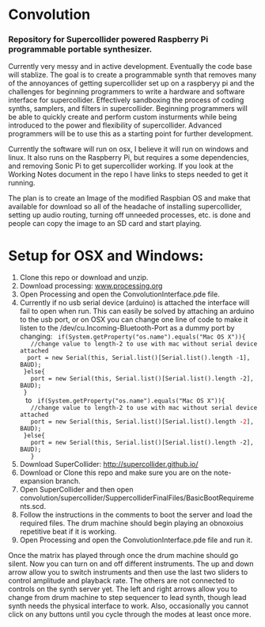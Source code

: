 
<h1>Convolution</h1>
<h3>Repository for Supercollider powered Raspberry Pi programmable portable synthesizer.</h3>

<p>Currently very messy and in active development.  Eventually the code base will stablize.  The goal is to create a programmable synth that removes many of the annoyances of getting supercollider set up on a raspberyy pi and the challenges for beginning programmers to write a hardware and software interface for supercollider.  Effectively sandboxing the process of coding synths, samplers, and filters in supercollider. Beginning programmers will be able to quickly create and perform custom insturments while being introduced to the power and flexibility of supercollider.  Advanced programmers will be to use this as a starting point for further development.</p>

<p>Currently the software will run on osx, I believe it will run on windows and linux.  It also runs on the Raspberry Pi, but requires a some dependencies, and removing Sonic Pi to get supercollider working.  If you look at the Working Notes document in the repo I have links to steps needed to get it running.</p>

<p>The plan is to create an Image of the modified Raspbian OS and make that available for download so all of the headache of installing supercollider, setting up audio routing, turning off unneeded processes, etc. is done and people can copy the image to an SD card and start playing.</p> 

# Setup for OSX and Windows:
<ol>
<li> Clone this repo or download and unzip.</li>
<li> Download processing: <a href="www.processing.org">www.processing.org</a></li>
<li> Open Processing and open the ConvolutionInterface.pde file.</li>
<li> Currently if no usb serial device (arduino) is attached the interface will fail to open when run.  This can easily be solved by attaching an arduino to the usb port, or on OSX you can change one line of code to make it listen to the /dev/cu.Incoming-Bluetooth-Port as a dummy port by changing: <code> if(System.getProperty("os.name").equals("Mac OS X")){
   //change value to length-2 to use with mac without serial device attached
  port = new Serial(this, Serial.list()[Serial.list().length -1], BAUD);
 }else{
   port = new Serial(this, Serial.list()[Serial.list().length -2], BAUD);
 }
 </code> to <code> if(System.getProperty("os.name").equals("Mac OS X")){
   //change value to length-2 to use with mac without serial device attached
   port = new Serial(this, Serial.list()[Serial.list().length -<span style="color:red;">2</span>], BAUD);
 }else{
   port = new Serial(this, Serial.list()[Serial.list().length -2], BAUD);
   }</code>
<li> Download SuperCollider: <a href="http://supercollider.github.io/">http://supercollider.github.io/</a></li>
<li> Download or Clone this repo and make sure you are on the note-expansion branch.</li>
<li> Open SuperCollider and then open convolution/supercollider/SuppercolliderFinalFiles/BasicBootRequirements.scd.</li>
<li> Follow the instructions in the comments to boot the server and load the required files.  The drum machine should begin playing an obnoxoius repetitive beat if it is working.</li>
<li> Open Processing and open the ConvolutionInterface.pde file and run it.  </li>
</ol>
<p>Once the matrix has played through once the drum machine should go silent.  Now you can turn on and off different instruments.  The up and down arrow allow you to switch instruments and then use the last two sliders to control amplitude and playback rate.  The others are not connected to controls on the synth server yet.  The left and right arrows allow you to change from drum machine to step sequencer to lead synth, though lead synth needs the physical interface to work.  Also, occasionally you cannot click on any buttons until you cycle through the modes at least once more.  </p>




